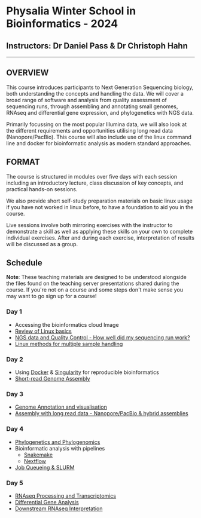 # Physalia Winter School in Bioinformatics - 2024
## Instructors: Dr Daniel Pass & Dr Christoph Hahn

---

## OVERVIEW
This course introduces participants to Next Generation Sequencing biology, both understanding the concepts and handling the data. We will cover a broad range of software and analysis from quality assessment of sequencing runs, through assembling and annotating small genomes, RNAseq and differential gene expression, and phylogenetics with NGS data. 

Primarily focussing on the most popular Illumina data, we will also look at the different requirements and opportunities utilising long read data (Nanopore/PacBio). This course will also include use of the linux command line and docker for bioinformatic analysis as modern standard approaches.
 
## FORMAT
The course is structured in modules over five days with each session including an introductory lecture, class discussion of key concepts, and practical hands-on sessions.

We also provide short self-study preparation materials on basic linux usage if you have not worked in linux before, to have a foundation to aid you in the course.

Live sessions involve both mirroring exercises with the instructor to demonstrate a skill as well as applying these skills on your own to complete individual exercises. After and during each exercise, interpretation of results will be discussed as a group.

## Schedule
 
**Note**: These teaching materials are designed to be understood alongside the files found on the teaching server presentations shared during the course. If you're not on a course and some steps don't make sense you may want to go sign up for a course!

### Day 1
- Accessing the bioinformatics cloud Image 
- [Review of Linux basics](Introduction_to_Linux.md)
- [NGS data and Quality Control - How well did my sequencing run work?](NGS_QualityControl.md)
- [Linux methods for multiple sample handling](Looping_in_Linux.md)

### Day 2
- Using [Docker](https://github.com/chrishah/docker-intro) & [Singularity](Using_Containers.md) for reproducible bioinformatics
- [Short-read Genome Assembly](https://github.com/chrishah/short-read-processing-and-assembly)

### Day 3
- [Genome Annotation and visualisation](https://github.com/chrishah/post-assembly-intro)
- [Assembly with long read data - Nanopore/PacBio & hybrid assemblies](LongReadAssembly.md)

### Day 4
- [Phylogenetics and Phylogenomics](https://github.com/chrishah/phylogenomics_intro_vertebrata)
- Bioinformatic analysis with pipelines
  - [Snakemake](https://github.com/chrishah/phylogenomics_intro_vertebrata)
  - [Nextflow](A_breif_view_on_nextflow.md)
- [Job Queueing & SLURM](Queueing_with_SLURM.md)

### Day 5
- [RNAseq Processing and Transcriptomics](RNAseq_Processing.md)
- [Differential Gene Analysis](RNAseq_DifferentialGeneAnalysis.md)
- [Downstream RNAseq Interpretation]()
